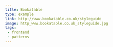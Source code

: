 ```yaml
---
title: Bookatable
type: example
link: http://www.bookatable.co.uk/styleguide
image: http_www.bookatable.co.uk_styleguide.jpg
tags:
 - frontend
 - patterns
---
```

